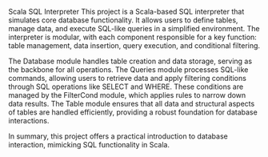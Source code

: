 Scala SQL Interpreter
This project is a Scala-based SQL interpreter that simulates core database functionality. It allows users to define tables,
manage data, and execute SQL-like queries in a simplified environment. The interpreter is modular, with each component
responsible for a key function: table management, data insertion, query execution, and conditional filtering.

The Database module handles table creation and data storage, serving as the backbone for all operations. The Queries
module processes SQL-like commands, allowing users to retrieve data and apply filtering conditions through SQL operations
like SELECT and WHERE. These conditions are managed by the FilterCond module, which applies rules to narrow down data results.
The Table module ensures that all data and structural aspects of tables are handled efficiently, providing a robust
foundation for database interactions.

In summary, this project offers a practical introduction to database interaction, mimicking SQL functionality in Scala.


